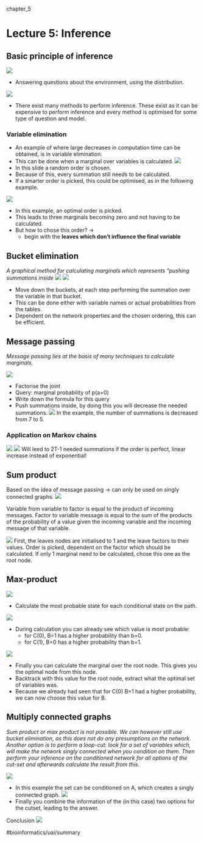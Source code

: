 chapter_5

# Lecture 5: Inference
## Basic principle of inference
![](chapter_5/image192.png)
* Answering questions about the environment, using the distribution.

![](chapter_5/image193.png)
* There exist many methods to perform inference. These exist as it can be expensive to perform inference and every method is optimised for some type of question and model.

### Variable elimination
* An example of where large decreases in computation time can be obtained, is in variable elimination. 
* This can be done when a marginal over variables is calculated.
![](chapter_5/image198.png)
* In this slide a random order is chosen. 
* Because of this, every summation still needs to be calculated. 
* If a smarter order is picked, this could be optimised, as in the following example.

![](chapter_5/image201.png)
* In this example, an optimal order is picked. 
* This leads to three marginals becoming zero and not having to be calculated.
* But how to chose this order? -> 
	* begin with the **leaves which don’t influence the final variable**

## Bucket elimination
_A graphical method for calculating marginals which represents “pushing summations inside_
![](chapter_5/image210.png)
![](chapter_5/image216.png)
* Move down the buckets, at each step performing the summation over the variable in that bucket.
* This can be done either with variable names or actual probabilities from the tables.
* Dependent on the network properties and the chosen ordering, this can be efficient.

## Message passing
_Message passing lies at the basis of many techniques to calculate marginals._

![](chapter_5/image230.png)
* Factorise the joint
* Query: marginal probability of p(a=0)
* Write down the formula for this query
* Push summations inside, by doing this you will decrease the needed summations.
![](chapter_5/image236.png)
In the example, the number of summations is decreased from 7 to 5.

### Application on Markov chains
![](chapter_5/image237.png)
![](chapter_5/image238.png)
Will leed to 2T-1 needed summations if the order is perfect, linear increase instead of exponential!


## Sum product
Based on the idea of message passing -> can only be used on singly connected graphs.
![](chapter_5/image294.png)

Variable from variable to factor is equal to the product of incoming messages.
Factor to variable message is equal to the sum of the products of the probability of a value given the incoming variable and the incoming message of that variable.

![](chapter_5/image297.png)
First, the leaves nodes are initialised to 1 and the leave factors to their values.
Order is picked, dependent on the factor which should be calculated. If only 1 marginal need to be calculated, chose this one as the root node.

## Max-product
![](chapter_5/Screenshot%202022-01-18%20at%2018.52.13.png)
* Calculate the most probable state for each conditional state on the path.

![](chapter_5/Screenshot%202022-01-18%20at%2018.53.54.png)
* During calculation you can already see which value is most probable: 
	* for C(0), B=1 has a higher probability than b=0.
	* for C(1), B=0 has a higher probability than b=1.

![](chapter_5/Screenshot%202022-01-18%20at%2018.57.43.png)
* Finally you can calculate the marginal over the root node. This gives you the optimal node from this node.
* Backtrack with this value for the root node, extract what the optimal set of variables was.
* Because we already had seen that for C(0) B=1 had a higher probability, we can now choose this value for B.

## Multiply connected graphs
_Sum product or max product is not possible. We can however still use bucket elimination, as this does not do any presumptions on the network. Another option is to perform a loop-cut: look for a set of variables which, will make the network singly connected when you condition on them. Then perform your inference on the conditioned network for all options of the cut-set and afterwards calculate the result from this._

![](chapter_5/Screenshot%202022-01-18%20at%2019.17.01.png)
* In this example the set can be conditioned on A, which creates a singly connected graph.
![](chapter_5/Screenshot%202022-01-18%20at%2019.19.45.png)
* Finally you combine the information of the (in this case) two options for the cutset, leading to the answer.

Conclusion
![](chapter_5/Screenshot%202022-01-18%20at%2019.34.52.png)



#bioinformatics/uai/summary